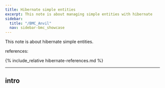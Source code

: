 ```yaml
---
title: Hibernate simple entities
excerpt: This note is about managing simple entities with hibernate
sidebar:
  title: "/BMC_Anvil"
  nav: sidebar-bmc_showcase
---
```


This note is about hibernate simple entities.

references:

{% include_relative hibernate-references.md %}

---

## intro